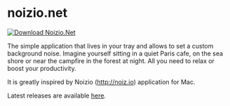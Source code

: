 # noizio.net

[![Download Noizio.Net](https://img.shields.io/sourceforge/dm/noizio-net.svg)](https://sourceforge.net/projects/noizio-net/files/latest/download)

The simple application that lives in your tray and allows to set a custom background noise. Imagine yourself sitting in a quiet Paris cafe, on the sea shore or near the campfire in the forest at night. All you need to relax or boost your productivity.

It is greatly inspired by Noizio (http://noiz.io) application for Mac.

Latest releases are available [here](https://github.com/ashenwolf/noizio.net/releases).
